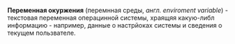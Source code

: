 **Переменная окуржения** (перемнная среды, *англ. enviroment variable*) - текстовая переменная операцинной системы, храящяя какую-либл информацию - например, данные о настрйоках системы и сведения о текущем пользвателе.
